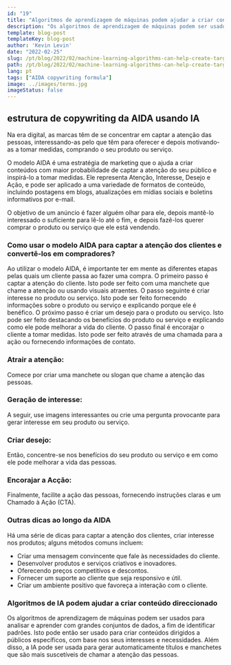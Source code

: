 ```yaml
---
id: "19"
title: "Algoritmos de aprendizagem de máquinas podem ajudar a criar conteúdos direccionados"
description: "Os algoritmos de aprendizagem de máquinas podem ser usados para analisar e aprender com grandes conjuntos de dados, a fim de identificar padrões. Isto pode então ser usado para criar conteúdos que são dirigidos a públicos específicos com base nos seus interesses. Ao utilizar a aprendizagem de máquinas, as empresas podem criar conteúdos mais relevantes para os seus clientes e que ajudarão a aumentar as vendas."
template: blog-post
templateKey: blog-post
author: 'Kevin Levin'
date: "2022-02-25"
slug: /pt/blog/2022/02/machine-learning-algorithms-can-help-create-targeted-content
path: /pt/blog/2022/02/machine-learning-algorithms-can-help-create-targeted-content
lang: pt
tags: ["AIDA copywriting formula"]
image: ../images/terms.jpg
imageStatus: false
---
```

## estrutura de copywriting da AIDA usando IA

Na era digital, as marcas têm de se concentrar em captar a atenção das pessoas, interessando-as pelo que têm para oferecer e depois motivando-as a tomar medidas, comprando o seu produto ou serviço.

O modelo AIDA é uma estratégia de marketing que o ajuda a criar conteúdos com maior probabilidade de captar a atenção do seu público e inspirá-lo a tomar medidas. Ele representa Atenção, Interesse, Desejo e Ação, e pode ser aplicado a uma variedade de formatos de conteúdo, incluindo postagens em blogs, atualizações em mídias sociais e boletins informativos por e-mail.

O objetivo de um anúncio é fazer alguém olhar para ele, depois mantê-lo interessado o suficiente para lê-lo até o fim, e depois fazê-los querer comprar o produto ou serviço que ele está vendendo.



### Como usar o modelo AIDA para captar a atenção dos clientes e convertê-los em compradores?

Ao utilizar o modelo AIDA, é importante ter em mente as diferentes etapas pelas quais um cliente passa ao fazer uma compra. O primeiro passo é captar a atenção do cliente. Isto pode ser feito com uma manchete que chame a atenção ou usando visuais atraentes. O passo seguinte é criar interesse no produto ou serviço. Isto pode ser feito fornecendo informações sobre o produto ou serviço e explicando porque ele é benéfico. O próximo passo é criar um desejo para o produto ou serviço. Isto pode ser feito destacando os benefícios do produto ou serviço e explicando como ele pode melhorar a vida do cliente. O passo final é encorajar o cliente a tomar medidas. Isto pode ser feito através de uma chamada para a ação ou fornecendo informações de contato.




### Atrair a atenção:

Comece por criar uma manchete ou slogan que chame a atenção das pessoas.


### Geração de interesse:

A seguir, use imagens interessantes ou crie uma pergunta provocante para gerar interesse em seu produto ou serviço.


### Criar desejo:

Então, concentre-se nos benefícios do seu produto ou serviço e em como ele pode melhorar a vida das pessoas.

### Encorajar a Acção:


Finalmente, facilite a ação das pessoas, fornecendo instruções claras e um Chamado à Ação (CTA).



### Outras dicas ao longo da AIDA

Há uma série de dicas para captar a atenção dos clientes, criar interesse nos produtos; alguns métodos comuns incluem:

- Criar uma mensagem convincente que fale às necessidades do cliente.
- Desenvolver produtos e serviços criativos e inovadores.
- Oferecendo preços competitivos e descontos.
- Fornecer um suporte ao cliente que seja responsivo e útil.
- Criar um ambiente positivo que favoreça a interação com o cliente.



### Algoritmos de IA podem ajudar a criar conteúdo direccionado
Os algoritmos de aprendizagem de máquinas podem ser usados para analisar e aprender com grandes conjuntos de dados, a fim de identificar padrões. Isto pode então ser usado para criar conteúdos dirigidos a públicos específicos, com base nos seus interesses e necessidades. Além disso, a IA pode ser usada para gerar automaticamente títulos e manchetes que são mais suscetíveis de chamar a atenção das pessoas.
